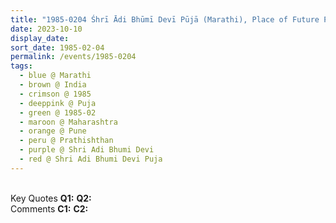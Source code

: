 ```yaml
---
title: "1985-0204 Śhrī Ādi Bhūmī Devī Pūjā (Marathi), Place of Future Pratiṣhṭhān, Pune, Maharashtra, India"
date: 2023-10-10
display_date: 
sort_date: 1985-02-04
permalink: /events/1985-0204
tags:
  - blue @ Marathi
  - brown @ India
  - crimson @ 1985
  - deeppink @ Puja
  - green @ 1985-02
  - maroon @ Maharashtra
  - orange @ Pune
  - peru @ Prathishthan
  - purple @ Shri Adi Bhumi Devi
  - red @ Shri Adi Bhumi Devi Puja
---
```


<br>

<wave-list>
  <list-title color="DarkSeaGreen" width="55">Key Quotes</list-title>
  <list-item color="BlanchedAlmond" width="280"><b>Q1:</b> <i></i></list-item>
  <list-item color="Lavender" width="280"><b>Q2:</b> <i></i></list-item>
</wave-list>

<br>

<wave-list>
  <list-title color="DarkSeaGreen" width="55">Comments</list-title>
  <list-item color="BlanchedAlmond" width="280"><b>C1:</b> <i></i></list-item>
  <list-item color="Lavender" width="280"><b>C2:</b> <i></i></list-item>
</wave-list>